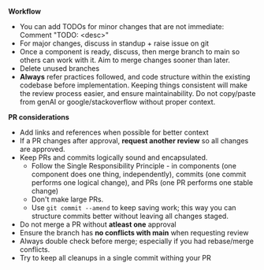 **Workflow**
- You can add TODOs for minor changes that are not immediate: Comment "TODO: \<desc>"
- For major changes, discuss in standup + raise issue on git
- Once a component is ready, discuss, then merge branch to main so others can work with it. Aim to merge changes sooner than later.
- Delete unused branches
- **Always** refer practices followed, and code structure within the existing codebase before implementation. Keeping things consistent will make the review process easier, and ensure maintainability. Do not copy/paste from genAI or google/stackoverflow without proper context.

**PR considerations**
- Add links and references when possible for better context
- If a PR changes after approval, **request another review** so all changes are approved.
- Keep PRs and commits logically sound and encapsulated.
	- Follow the Single Responsibility Principle - in  components (one component does one thing, independently), commits (one commit performs one logical change), and PRs (one PR performs one stable change)
	- Don't make large PRs.
	- Use `git commit --amend` to keep saving work; this way you can structure commits better without leaving all changes staged.
- Do not merge a PR without **atleast one** approval
- Ensure the branch has **no conflicts with main** when requesting review
- Always double check before merge; especially if you had rebase/merge conflicts.
- Try to keep all cleanups in a single commit withing your PR
